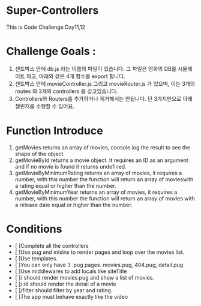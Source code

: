 # Super-Controllers

This is Code Challenge Day11,12

# Challenge Goals :

1. 샌드박스 안에 db.js 라는 이름의 파일이 있습니다. 그 파일은 영화의 DB를 시뮬레이트 하고, 아래와 같은 4개 함수를 export 합니다.
2. 샌드박스 안에 movieController.js 그리고 movieRouter.js 가 있으며, 이는 3개의 routes 와 3개의 controllers 를 갖고있습니다.
3. Controllers와 Routers를 추가하거나 제거해서는 안됩니다. 단 3가지만으로 아래 챌린지를 수행할 수 있어요.

# Function Introduce

1. getMovies returns an array of movies, console.log the result to see the shape of the object.
2. getMovieById returns a movie object. It requires an ID as an argument and if no movie is found it returns undefined.
3. getMovieByMinimumRating returns an array of movies, it requires a number, with this number the function will return an array of movieswith a rating equal or higher than the number.
4. getMovieByMinimumYear returns an array of movies, it requires a number, with this number the function will return an array of movies with a release date equal or higher than the number.

# Conditions

- [ ]Complete all the controllers
- [ ]Use pug and mixins to render pages and loop over the movies list.
- [ ]Use templates.
- [ ]You can only have 3 .pug pages. movies.pug, 404.pug, detail.pug
- [ ]Use middlewares to add locals like siteTitle
- [ ]/ should render movies.pug and show a list of movies.
- [ ]/:id should render the detail of a movie
- [ ]/filter should filter by year and rating.
- [ ]The app must behave exactly like the video
